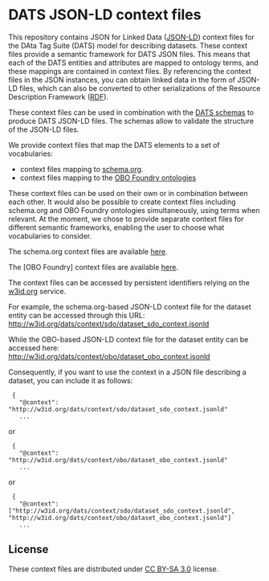 # DATS JSON-LD context files

This repository contains JSON for Linked Data ([JSON-LD](http://json-ld.org/)) context files for the DAta Tag Suite (DATS) model for describing datasets. These context files provide a semantic framework for DATS JSON files. This means that each of the DATS entities and attributes are mapped to ontology terms, and these mappings are contained in context files. By referencing the context files in the JSON instances, you can obtain linked data in the form of JSON-LD files, which can also be converted to other serializations of the Resource Description Framework ([RDF](https://www.w3.org/RDF/)). 

These context files can be used in combination with the [DATS schemas](https://github.com/datatagsuite/schema) to produce DATS JSON-LD files. The schemas allow to validate the structure of the JSON-LD files. 

We provide context files that map the DATS elements to a set of vocabularies:

- context files mapping to [schema.org](https://schema.org/). 
- context files mapping to the  [OBO Foundry ontologies](http://www.obofoundry.org/)

These context files can be used on their own or in combination between each other. It would also be possible to create context files including schema.org and OBO Foundry ontologies simultaneously, using terms when relevant. At the moment, we chose to provide separate context files for different semantic frameworks, enabling the user to choose what vocabularies to consider.

The schema.org context files are available [here](https://github.com/datatagsuite/context/tree/master/sdo). 

The [OBO Foundry] context files are available [here](https://github.com/datatagsuite/context/tree/master/obo).

The context files can be accessed by persistent identifiers relying on the [w3id.org](http://w3id.org/) service. 

For example, the schema.org-based JSON-LD context file for the dataset entity can be accessed through this URL: http://w3id.org/dats/context/sdo/dataset_sdo_context.jsonld

While the OBO-based JSON-LD context file for the dataset entity can be accessed here:
http://w3id.org/dats/context/obo/dataset_obo_context.jsonld

Consequently, if you want to use the context in a JSON file describing a dataset, you can include it as follows:
```
 {
   "@context": "http://w3id.org/dats/context/sdo/dataset_sdo_context.jsonld"
   ...
```

or 

```
 {
   "@context": "http://w3id.org/dats/context/obo/dataset_obo_context.jsonld"
   ...
```

or 

```
 {
   "@context": ["http://w3id.org/dats/context/sdo/dataset_sdo_context.jsonld",   "http://w3id.org/dats/context/obo/dataset_obo_context.jsonld"]
   ...
```

## License

These context files are distributed under [CC BY-SA 3.0](http://creativecommons.org/licenses/by-sa/3.0/) license.
